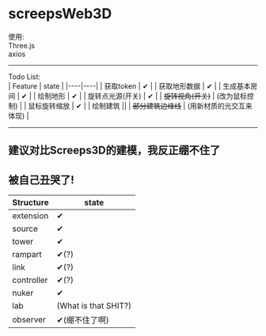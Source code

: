 # screepsWeb3D

使用:  
Three.js<br>
axios  
***
Todo List:  
| Feature | state |
|----|----|
| 获取token | ✔ |
| 获取地形数据 | ✔ |
| 生成基本房间 | ✔ |
| 绘制地形 | ✔ |
| 旋转点光源(开关) | ✔ |
| ~~旋转视角(开关)~~ | (改为鼠标控制) |
| 鼠标旋转缩放 | ✔ |
| 绘制建筑 ||
| ~~部分建筑边缘线~~ | (用新材质的光交互来体现) |
***

## 建议对比Screeps3D的建模，我反正绷不住了  

## 被自己丑哭了!  

| Structure | state |
|----|----|
| extension | ✔ |
| source | ✔ |
| tower | ✔ |
| rampart | ✔(?) |
| link | ✔(?) |
| controller | ✔(?) |
| nuker | ✔ |
| lab | (What is that SHIT?) |
| observer | ✔(绷不住了啊) |